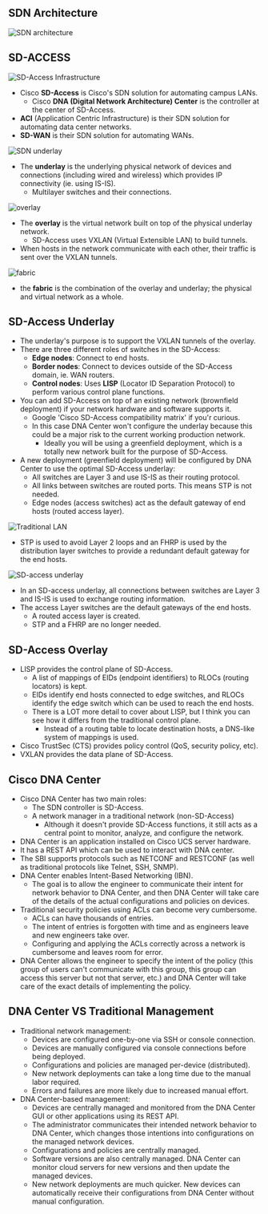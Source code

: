 ## SDN Architecture
![SDN architecture](./img5/sdn-architecture.png)

## SD-ACCESS
![SD-Access Infrastructure](./img5/SD-Access-architecture.png)
* Cisco **SD-Access** is Cisco's SDN solution for automating campus LANs.
	* Cisco **DNA (Digital Network Architecture) Center** is the controller at the center of SD-Access.
* **ACI** (Application Centric Infrastructure) is their SDN solution for automating data center networks.
* **SD-WAN** is their SDN solution for automating WANs.

![SDN underlay](./img5/underlay.png)
* The **underlay** is the underlying physical network of devices and connections (including wired and wireless) which provides IP connectivity (ie. using IS-IS).
	* Multilayer switches and their connections.

![overlay](./img5/overlay.png)
* The **overlay** is the virtual network built on top of the physical underlay network.
	* SD-Access uses VXLAN (Virtual Extensible LAN) to build tunnels.
* When hosts in the network communicate with each other, their traffic is sent over the VXLAN tunnels.

![fabric](./img5/fabric.png)
* the **fabric** is the combination of the overlay and underlay; the physical and virtual network as a whole.

## SD-Access Underlay
* The underlay's purpose is to support the VXLAN tunnels of the overlay.
* There are three different roles of switches in the SD-Access:
	* **Edge nodes**: Connect to end hosts.
	* **Border nodes**: Connect to devices outside of the SD-Access domain, ie. WAN routers.
	* **Control nodes**: Uses **LISP** (Locator ID Separation Protocol) to perform various control plane functions.
* You can add SD-Access on top of an existing network (brownfield deployment) if your network hardware and software supports it.
	* Google 'Cisco SD-Access compatibility matrix' if you'r curious.
	* In this case DNA Center won't configure the underlay because this could be a major risk to the current working production network.
		* Ideally you will be using a greenfield deployment, which is a totally new network built for the purpose of SD-Access.
* A new deployment  (greenfield deployment) will be configured by DNA Center to use the optimal SD-Access underlay:
	* All switches are Layer 3 and use IS-IS as their routing protocol.
	* All links between switches are routed ports. This means STP is not needed.
	* Edge nodes (access switches) act as the default gateway of end hosts (routed access layer).

![Traditional LAN](./img5/traditional-LAN.png)
* STP is used to avoid Layer 2 loops and an FHRP is used by the distribution layer switches to provide a redundant default gateway for the end hosts.

![SD-access underlay](./img5/sd-access-underlay.png)
* In an SD-access underlay, all connections between switches are Layer 3 and IS-IS is used to exchange routing information.
* The access Layer switches are the default gateways of the end hosts.
	* A routed access layer is created.
	* STP and a FHRP are no longer needed.
## SD-Access Overlay
* LISP provides the control plane of SD-Access.
	* A list of mappings of EIDs (endpoint identifiers) to RLOCs (routing locators) is kept.
	* EIDs identify end hosts connected to edge switches, and RLOCs identify the edge switch which can be used to reach the end hosts.
	* There is a LOT more detail to cover about LISP, but I think you can see how it differs from the traditional control plane.
		* Instead of a routing table to locate destination hosts, a DNS-like system of mappings is used.
* Cisco TrustSec (CTS) provides policy control (QoS, security policy, etc).
* VXLAN provides the data plane of SD-Access.
## Cisco DNA Center
* Cisco DNA Center has two main roles:
	* The SDN controller is SD-Access.
	* A network manager in a traditional network (non-SD-Access)
		* Although it doesn't provide SD-Access functions, it still acts as a central point to monitor, analyze, and configure the network.
* DNA Center is an application installed on Cisco UCS server hardware.
* It has a REST API which can be used to interact with DNA center.
* The SBI supports protocols such as NETCONF and RESTCONF (as well as traditional protocols like Telnet, SSH, SNMP).
* DNA Center enables Intent-Based Networking (IBN).
	* The goal is to allow the engineer to communicate their intent for network behavior to DNA Center, and then DNA Center will take care of the details of the actual configurations and policies on devices.
* Traditional security policies using ACLs can become very cumbersome.
	* ACLs can have thousands of entries.
	* The intent of entries is forgotten with time and as engineers leave and new engineers take over.
	* Configuring and applying the ACLs correctly across a network is cumbersome and leaves room for error.
* DNA Center allows the engineer to specify the intent of the policy (this group of users can't communicate with this group, this group can access this server but not that server, etc.) and DNA Center will take care of the exact details of implementing the policy.
## DNA Center VS Traditional Management
* Traditional network management:
	* Devices are configured one-by-one via SSH or console connection.
	* Devices are manually configured via console connections before being deployed.
	* Configurations and policies are managed per-device (distributed).
	* New network deployments can take a long time due to the manual labor required.
	* Errors and failures are more likely due to increased manual effort.
* DNA Center-based management:
	* Devices are centrally managed and monitored from the DNA Center GUI or other applications using its REST API.
	* The administrator communicates their intended network behavior to DNA Center, which changes those intentions into configurations on the managed network devices.
	* Configurations and policies are centrally managed.
	* Software versions are also centrally managed. DNA Center can monitor cloud servers for new versions and then update the managed devices.
	* New network deployments are much quicker. New devices can automatically receive their configurations from DNA Center without manual configuration.